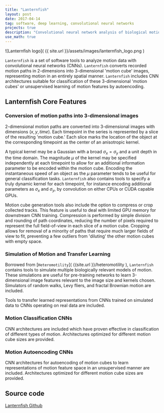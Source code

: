 ```yaml
---
title: "Lanternfish"
layout: post
date: 2017-04-14
tag: software, deep learning, convolutional neural networks
projects: true
description: "Convolutional neural network analysis of biological motion"
use_math: true
---
```


![Lanternfish logo]( {{ site.url }}/assets/images/lanternfish_logo.png )

`Lanternfish` is a set of software tools to analyze motion data with convolutional neural networks \(CNNs\). `Lanternfish` converts recorded motion paths in 2-dimensions into 3-dimensional 'motion cube' images, representing motion in an entirely spatial manner. `Lanternfish` includes CNN architectures suitable for classification of these 3-dimensional 'motion cubes' or unsupervised learning of motion features by autoencoding.

## Lanternfish Core Features

### Conversion of motion paths into 3-dimensional images

2-dimensional motion paths are converted into 3-dimensional images with dimensions $(x, y, time)$. Each timepoint in the series is represented by a slice of the resulting 'motion cube.' Each slice marks the location of the object at the corresponding timepoint as the center of an anisotropic kernel.

A typical kernel may be a Gaussian with a broad $\sigma_x = \sigma_y$ and a unit depth in the time domain. The magnitude $\mu$ of the kernel may be specified independently at each timepoint to allow for an additional information parameter to be encoded within the motion cube. Encoding the instantaneous speed of an object as the $\mu$ parameter tends to be useful for general classification tasks. `Lanternfish` also contains tools to specify a truly dynamic kernel for each timepoint, for instance encoding additional parameters as $\sigma_x$ and $\sigma_y$, by convolution on either CPUs or CUDA capable GPUs.

Motion cube generation tools also include the option to compress or crop collected tracks. This feature is useful to deal with limited GPU memory for downstream CNN training. Compression is performed by simple division and rounding of path coordinates, reducing the number of pixels required to represent the full field-of-view in each slice of a motion cube. Cropping allows for removal of a minority of paths that require much larger fields of view to fit, preventing a few outliers from 'diluting' the other motion cubes with empty space.

### Simulation of Motion and Transfer Learning

Borrowed from [`Heteromotility`]( {{site.url }}/heteromotility ), `Lanternfish` contains tools to simulate multiple biologically relevant models of motion. These simulations are useful for pre-training networks to learn 3-dimensional image features relevant to the image size and kernels chosen. Simulators of random walks, Levy fliers, and fractal Brownian motion are included.  

Tools to transfer learned representations from CNNs trained on simulated data to CNNs operating on real data are included.  

### Motion Classification CNNs

CNN architectures are included which have proven effective in classification of different types of motion. Architectures optimized for different motion cube sizes are provided.  

### Motion Autoencoding CNNs

CNN architectures for autoencoding of motion cubes to learn representations of motion feature space in an unsupervised manner are included. Architectures optimized for different motion cube sizes are provided.  

## Source code

[Lanternfish Github](https://github.com/jacobkimmel/lanternfish)
